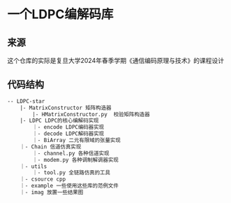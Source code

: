 # 一个LDPC编解码库
## 来源
这个仓库的实际是复旦大学2024年春季学期《通信编码原理与技术》的课程设计
## 代码结构
``` txt
-- LDPC-star
    |- MatrixConstructor 矩阵构造器
        |- HMatrixConstructor.py  校验矩阵构造器
    |- LDPC LDPC的核心编解码实现
        ｜- encode LDPC编码器实现
        ｜- decode LDPC解码器实现
        ｜- BiArray 二元有限域的张量实现
    ｜- Chain 信道仿真实现
        ｜- channel.py 各种信道实现
        ｜- modem.py 各种调制解调器实现
    ｜- utils
        ｜- tool.py 全链路仿真的工具
    ｜- csource cpp
    ｜- example 一些使用这些库的范例文件
    ｜- imag 放置一些结果图
```